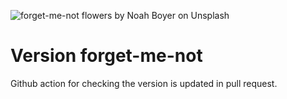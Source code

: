 ![forget-me-not flowers by Noah Boyer on Unsplash](https://images.unsplash.com/photo-1558633155-f9864ef70d94?ixlib=rb-1.2.1&ixid=eyJhcHBfaWQiOjEyMDd9&auto=format&fit=crop&w=500&q=80)

# Version forget-me-not
Github action for checking the version is updated in pull request.
